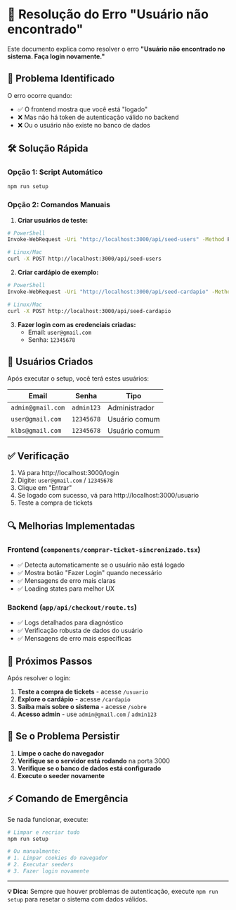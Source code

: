 # 🔧 Resolução do Erro "Usuário não encontrado"

Este documento explica como resolver o erro **"Usuário não encontrado no sistema. Faça login novamente."**

## 🚨 Problema Identificado

O erro ocorre quando:
- ✅ O frontend mostra que você está "logado"
- ❌ Mas não há token de autenticação válido no backend
- ❌ Ou o usuário não existe no banco de dados

## 🛠️ Solução Rápida

### Opção 1: Script Automático
```bash
npm run setup
```

### Opção 2: Comandos Manuais

1. **Criar usuários de teste:**
```bash
# PowerShell
Invoke-WebRequest -Uri "http://localhost:3000/api/seed-users" -Method POST

# Linux/Mac
curl -X POST http://localhost:3000/api/seed-users
```

2. **Criar cardápio de exemplo:**
```bash
# PowerShell  
Invoke-WebRequest -Uri "http://localhost:3000/api/seed-cardapio" -Method POST

# Linux/Mac
curl -X POST http://localhost:3000/api/seed-cardapio
```

3. **Fazer login com as credenciais criadas:**
   - Email: `user@gmail.com`
   - Senha: `12345678`

## 👥 Usuários Criados

Após executar o setup, você terá estes usuários:

| Email | Senha | Tipo |
|-------|--------|------|
| `admin@gmail.com` | `admin123` | Administrador |
| `user@gmail.com` | `12345678` | Usuário comum |
| `klbs@gmail.com` | `12345678` | Usuário comum |

## ✅ Verificação

1. Vá para http://localhost:3000/login
2. Digite: `user@gmail.com` / `12345678`
3. Clique em "Entrar"
4. Se logado com sucesso, vá para http://localhost:3000/usuario
5. Teste a compra de tickets

## 🔍 Melhorias Implementadas

### Frontend (`components/comprar-ticket-sincronizado.tsx`)
- ✅ Detecta automaticamente se o usuário não está logado
- ✅ Mostra botão "Fazer Login" quando necessário
- ✅ Mensagens de erro mais claras
- ✅ Loading states para melhor UX

### Backend (`app/api/checkout/route.ts`)
- ✅ Logs detalhados para diagnóstico
- ✅ Verificação robusta de dados do usuário
- ✅ Mensagens de erro mais específicas

## 🚀 Próximos Passos

Após resolver o login:

1. **Teste a compra de tickets** - acesse `/usuario`
2. **Explore o cardápio** - acesse `/cardapio`
3. **Saiba mais sobre o sistema** - acesse `/sobre`
4. **Acesso admin** - use `admin@gmail.com` / `admin123`

## 🐛 Se o Problema Persistir

1. **Limpe o cache do navegador**
2. **Verifique se o servidor está rodando** na porta 3000
3. **Verifique se o banco de dados está configurado**
4. **Execute o seeder novamente**

## ⚡ Comando de Emergência

Se nada funcionar, execute:

```bash
# Limpar e recriar tudo
npm run setup

# Ou manualmente:
# 1. Limpar cookies do navegador
# 2. Executar seeders
# 3. Fazer login novamente
```

---

**💡 Dica:** Sempre que houver problemas de autenticação, execute `npm run setup` para resetar o sistema com dados válidos. 